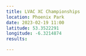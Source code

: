 ```yaml
---
title: LVAC XC Championships
location: Phoenix Park
date: 2023-02-19 11:00
latitude: 53.3522291
longitude: -6.3214874
results:

---
```

